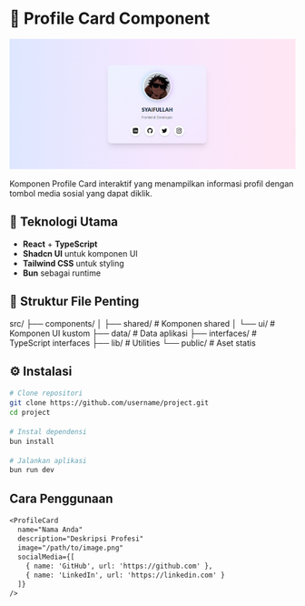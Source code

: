 # 🪪 Profile Card Component

![image](/src/docs/images/ss.png "image")

Komponen Profile Card interaktif yang menampilkan informasi profil dengan tombol media sosial yang dapat diklik.

## 🚀 Teknologi Utama

- **React** + **TypeScript**
- **Shadcn UI** untuk komponen UI
- **Tailwind CSS** untuk styling
- **Bun** sebagai runtime

## 📁 Struktur File Penting

src/
├── components/
│ ├── shared/ # Komponen shared
│ └── ui/ # Komponen UI kustom
├── data/ # Data aplikasi
├── interfaces/ # TypeScript interfaces
├── lib/ # Utilities
└── public/ # Aset statis

## ⚙️ Instalasi

```bash
# Clone repositori
git clone https://github.com/username/project.git
cd project

# Instal dependensi
bun install

# Jalankan aplikasi
bun run dev

```


## Cara Penggunaan
```tsx
<ProfileCard
  name="Nama Anda"
  description="Deskripsi Profesi"
  image="/path/to/image.png"
  socialMedia={[
    { name: 'GitHub', url: 'https://github.com' },
    { name: 'LinkedIn', url: 'https://linkedin.com' }
  ]}
/>